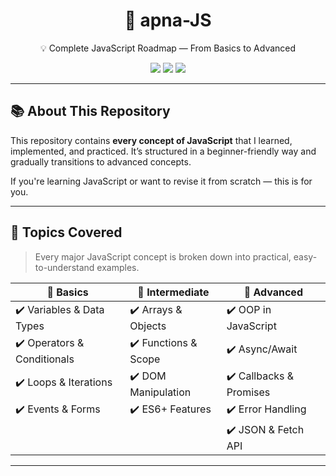 <h1 align="center">🚀 apna-JS</h1>

<p align="center">
  💡 Complete JavaScript Roadmap — From Basics to Advanced
</p>

<p align="center">
  <a href="https://developer.mozilla.org/en-US/docs/Web/JavaScript"><img src="https://img.shields.io/badge/Learning-JavaScript-yellow?style=for-the-badge&logo=javascript" /></a>
  <a href="https://github.com/shoaib3474/apna-JS"><img src="https://img.shields.io/github/repo-size/shoaib3474/apna-JS?style=for-the-badge" /></a>
  <a href="https://github.com/shoaib3474/apna-JS/commits/main"><img src="https://img.shields.io/github/last-commit/shoaib3474/apna-JS?style=for-the-badge" /></a>
</p>

---

## 📚 About This Repository

This repository contains **every concept of JavaScript** that I learned, implemented, and practiced. It’s structured in a beginner-friendly way and gradually transitions to advanced concepts.

If you're learning JavaScript or want to revise it from scratch — this is for you.

---

## 🧠 Topics Covered

> Every major JavaScript concept is broken down into practical, easy-to-understand examples.

| 🔢 Basics                          | 🧩 Intermediate                  | 🚀 Advanced                   |
|----------------------------------|----------------------------------|-------------------------------|
| ✔️ Variables & Data Types         | ✔️ Arrays & Objects              | ✔️ OOP in JavaScript          |
| ✔️ Operators & Conditionals       | ✔️ Functions & Scope             | ✔️ Async/Await                |
| ✔️ Loops & Iterations             | ✔️ DOM Manipulation              | ✔️ Callbacks & Promises       |
| ✔️ Events & Forms                 | ✔️ ES6+ Features                 | ✔️ Error Handling             |
|                                  |                                  | ✔️ JSON & Fetch API           |

---
